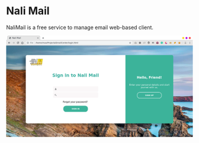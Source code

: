 # Nali Mail

NaliMail is a free service to manage email web-based client.

![ScreenShot](asset/screenshot1.png)

